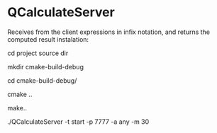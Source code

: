 # QCalculateServer
Receives from the client expressions in infix notation, and returns the computed result
instalation:

cd project source dir

mkdir cmake-build-debug

cd cmake-build-debug/

cmake ..

make..

./QCalculateServer -t start -p 7777 -a any -m 30
